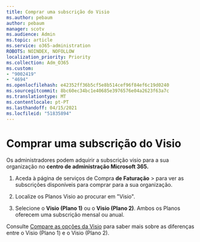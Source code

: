 ```yaml
---
title: Comprar uma subscrição do Visio
ms.author: pebaum
author: pebaum
manager: scotv
ms.audience: Admin
ms.topic: article
ms.service: o365-administration
ROBOTS: NOINDEX, NOFOLLOW
localization_priority: Priority
ms.collection: Adm_O365
ms.custom:
- "9002419"
- "4694"
ms.openlocfilehash: e42352ff36b5cf5e8b514cef96f84ef6c19d0240
ms.sourcegitcommit: 8bc60ec34bc1e40685e3976576e04a2623f63a7c
ms.translationtype: MT
ms.contentlocale: pt-PT
ms.lasthandoff: 04/15/2021
ms.locfileid: "51835894"
---
```

# <a name="purchase-visio-subscription"></a>Comprar uma subscrição do Visio

Os administradores podem adquirir a subscrição visio para a sua organização no **centro de administração Microsoft 365.**

1. Aceda à página de serviços de Compra **de Faturação**  >  **[](https://go.microsoft.com/fwlink/p/?linkid=868433)** para ver as subscrições disponíveis para comprar para a sua organização.

2. Localize os Planos Visio ao procurar em "Visio".

3. Selecione o **Visio (Plano 1)** ou o **Visio (Plano 2)**. Ambos os Planos oferecem uma subscrição mensal ou anual.

Consulte [Compare as opções da Visio](https://products.office.com/Visio/microsoft-visio-plans-and-pricing-compare-visio-options) para saber mais sobre as diferenças entre o Visio (Plano 1) e o Visio (Plano 2).
